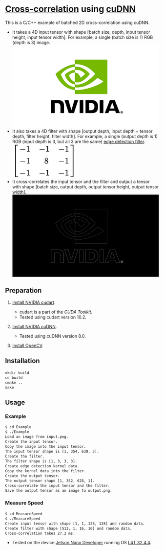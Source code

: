 # [Cross-correlation][cross-correlation] using [cuDNN][cuDNN]

This is a C/C++ example of batched 2D cross-correlation using cuDNN.
- It takes a 4D input tensor with shape [batch size, depth, input tensor height, input tensor width].
  For example, a single (batch size is 1) RGB (depth is 3) image.
  ![Input tensor](./.README.md/input.png)
- It also takes a 4D filter with shape [output depth, input depth = tensor depth, filter height, filter width].
  For example, a single (output depth is 1) RGB (input depth is 3, but all 3 are the same) [edge detection filter][Kernel].
  ![Filter](./.README.md/filter.svg)
- It cross-correlates the input tensor and the filter and output a tensor with shape [batch size, output depth, output tensor height, output tensor width].
  ![Ouput tensor](./.README.md/output.png)

[cross-correlation]: https://en.wikipedia.org/wiki/Cross-correlation
[cuDNN]: https://docs.nvidia.com/deeplearning/cudnn/
[Kernel]: https://en.wikipedia.org/wiki/Kernel_(image_processing)


## Preparation

1. [Install NVIDIA cudart][install-cuda].
   - cudart is a part of the *CUDA Toolkit*.
   - Tested using cudart version 10.2.

2. [Install NVIDIA cuDNN][install-cudnn].
   - Tested using cuDNN version 8.0.

2. [Install OpenCV][install-opencv].

[install-cuda]: https://docs.nvidia.com/cuda/cuda-installation-guide-linux/index.html
[install-cudnn]: https://docs.nvidia.com/deeplearning/cudnn/install-guide/index.html#install-linux
[install-opencv]: https://docs.opencv.org/4.x/d7/d9f/tutorial_linux_install.html


## Installation

```
mkdir build
cd build
cmake ..
make
```

## Usage

### Example

```
$ cd Example
$ ./Example 
Load an image from input.png.
Create the input tensor.
Copy the image into the input tensor.
The input tensor shape is [1, 354, 630, 3].
Create the filter.
The filter shape is [1, 3, 3, 3].
Create edge detection kernel data.
Copy the kernel data into the filter.
Create the output tensor.
The output tensor shape [1, 352, 628, 1].
Cross-correlate the input tensor and the filter.
Save the output tensor as an image to output.png.
```

### Measure Speed

```
$ cd MeasureSpeed
$ ./MeasureSpeed
Create input tensor with shape [1, 1, 128, 128] and random data.
Create filter with shape [512, 1, 16, 16] and random data.
Cross-correlation takes 27.2 ms.
```

- Tested on the device [Jetson Nano Developer][jetson-nano-developer-kit] running OS [L4T 32.4.4][linux-tegra].

[jetson-nano-developer-kit]: https://developer.nvidia.com/embedded/jetson-nano-developer-kit
[linux-tegra]: https://developer.nvidia.com/embedded/linux-tegra-r3244
